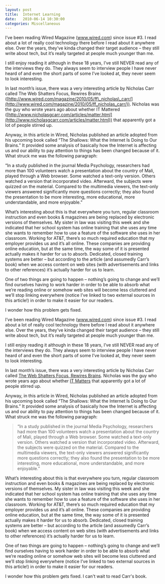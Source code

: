 ```yaml
---
layout: post
title:  Internet Learning
date:   2010-06-14 10:30:00
categories: Miscellaneous
---
```

I’ve been reading Wired Magazine (www.wired.com) since issue #3. I read about a lot of really cool technology there before I read about it anywhere else. Over the years, they’ve kinda changed their target audience – they still write about tech, but it’s really targeted at people much younger than me.

I still enjoy reading it although in these 18 years, I’ve still NEVER read any of the interviews they do. They always seem to interview people I have never heard of and even the short parts of some I’ve looked at, they never seem to look interesting.

In last month’s issue, there was a very interesting article by Nicholas Carr called The Web Shatters Focus, Rewires Brains ([http://www.wired.com/magazine/2010/05/ff\_nicholas\_carr/](http://www.wired.com/magazine/2010/05/ff_nicholas_carr/)). Nicholas was the guy who wrote years ago about whether IT Mattered ([http://www.nicholasgcarr.com/articles/matter.html](http://www.nicholasgcarr.com/articles/matter.html)) that apparently got a lot of people stirred up.

Anyway, in this article in Wired, Nicholas published an article adopted from his upcoming book called “The Shallows: What the Internet Is Doing to Our Brains.” It provided some analysis of basically how the Internet is affecting us and our ability to pay attention to things has been changed because of it. What struck me was the following paragraph:

“In a study published in the journal Media Psychology, researchers had more than 100 volunteers watch a presentation about the country of Mali, played through a Web browser. Some watched a text-only version. Others watched a version that incorporated video. Afterward, the subjects were quizzed on the material. Compared to the multimedia viewers, the text-only viewers answered significantly more questions correctly; they also found the presentation to be more interesting, more educational, more understandable, and more enjoyable.”

What’s interesting about this is that everywhere you turn, regular classroom instruction and even books & magazines are being replaced by electronic versions of themselves. My sister in law was visiting this week and she indicated that her school system has online training that she uses any time she wants to remember how to use a feature of the software she uses in her classroom. Working for AT&T, there’s so much required education that my employer provides us and it’s all online. These companies are providing online education, but at the same time, the way some of it is presented actually makes it harder for us to absorb. Dedicated, closed training systems are better – but according to the article (and assumedly Carr’s book) when we access content on web sites (with advertisements and links to other references) it’s actually harder for us to learn.

One of two things are going to happen – nothing’s going to change and we’ll find ourselves having to work harder in order to be able to absorb what we’re reading online or somehow web sites will become less cluttered and we’ll stop linking everywhere (notice I’ve linked to two external sources in this article!) in order to make it easier for our readers.

I wonder how this problem gets fixed.

I’ve been reading Wired Magazine (www.wired.com) since issue #3. I read about a lot of really cool technology there before I read about it anywhere else. Over the years, they’ve kinda changed their target audience – they still write about tech, but it’s really targeted at people much younger than me. 

I still enjoy reading it although in these 18 years, I’ve still NEVER read any of the interviews they do. They always seem to interview people I have never heard of and even the short parts of some I’ve looked at, they never seem to look interesting. 

In last month’s issue, there was a very interesting article by Nicholas Carr called [The Web Shatters Focus, Rewires Brains](http://www.wired.com/magazine/2010/05/ff_nicholas_carr). Nicholas was the guy who wrote years ago about whether [IT Matters](http://www.nicholasgcarr.com/articles/matter.html) that apparently got a lot of people stirred up. 

Anyway, in this article in Wired, Nicholas published an article adopted from his upcoming book called “The Shallows: What the Internet Is Doing to Our Brains.” It provided some analysis of basically how the Internet is affecting us and our ability to pay attention to things has been changed because of it. What struck me was the following paragraph:

> “In a study published in the journal Media Psychology, researchers had more than 100 volunteers watch a presentation about the country of Mali, played through a Web browser. Some watched a text-only version. Others watched a version that incorporated video. Afterward, the subjects were quizzed on the material. Compared to the multimedia viewers, the text-only viewers answered significantly more questions correctly; they also found the presentation to be more interesting, more educational, more understandable, and more enjoyable.”

What’s interesting about this is that everywhere you turn, regular classroom instruction and even books & magazines are being replaced by electronic versions of themselves. My sister in law was visiting this week and she indicated that her school system has online training that she uses any time she wants to remember how to use a feature of the software she uses in her classroom. Working for AT&T, there’s so much required education that my employer provides us and it’s all online. These companies are providing online education, but at the same time, the way some of it is presented actually makes it harder for us to absorb. Dedicated, closed training systems are better – but according to the article (and assumedly Carr’s book) when we access content on web sites (with advertisements and links to other references) it’s actually harder for us to learn. 

One of two things are going to happen – nothing’s going to change and we’ll find ourselves having to work harder in order to be able to absorb what we’re reading online or somehow web sites will become less cluttered and we’ll stop linking everywhere (notice I’ve linked to two external sources in this article!) in order to make it easier for our readers.

I wonder how this problem gets fixed. I can't wait to read Carr's book.